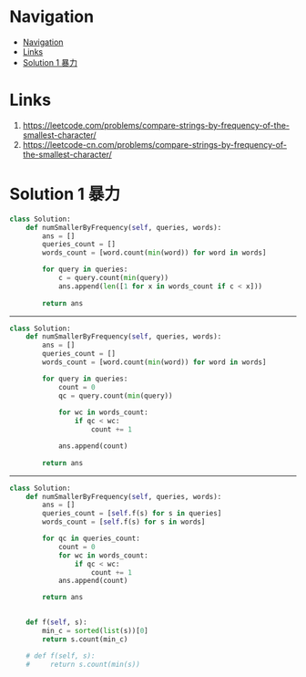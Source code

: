 # Navigation
- [Navigation](#navigation)
- [Links](#links)
- [Solution 1 暴力](#solution-1-%e6%9a%b4%e5%8a%9b)

# Links
1. https://leetcode.com/problems/compare-strings-by-frequency-of-the-smallest-character/
2. https://leetcode-cn.com/problems/compare-strings-by-frequency-of-the-smallest-character/


# Solution 1 暴力
```python
class Solution:
    def numSmallerByFrequency(self, queries, words):
        ans = []
        queries_count = []
        words_count = [word.count(min(word)) for word in words]

        for query in queries:
            c = query.count(min(query))
            ans.append(len([1 for x in words_count if c < x]))
        
        return ans
```
---
```python
class Solution:
    def numSmallerByFrequency(self, queries, words):
        ans = []
        queries_count = []
        words_count = [word.count(min(word)) for word in words]

        for query in queries:
            count = 0
            qc = query.count(min(query))
            
            for wc in words_count:
                if qc < wc:
                    count += 1

            ans.append(count)    
        
        return ans
```
---
```python
class Solution:
    def numSmallerByFrequency(self, queries, words):
        ans = []
        queries_count = [self.f(s) for s in queries]
        words_count = [self.f(s) for s in words]

        for qc in queries_count:
            count = 0
            for wc in words_count:
                if qc < wc:
                    count += 1
            ans.append(count)

        return ans
        

    def f(self, s):
        min_c = sorted(list(s))[0]
        return s.count(min_c)

    # def f(self, s):
    #     return s.count(min(s))
```